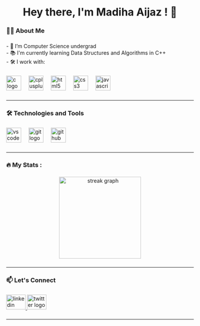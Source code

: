 <h1 align="center">Hey there, I'm Madiha Aijaz ! 👋</h1>

###

<h3 align="left">👩‍💻  About Me</h3>

###

<p align="left">- 🔭 I’m Computer Science undergrad<br>- 📚 I'm currently learning  Data Structures and Algorithms in C++<br>- 🛠️ I work with:</p>

###

<div align="left">
  <img src="https://cdn.jsdelivr.net/gh/devicons/devicon/icons/c/c-original.svg" height="40" alt="c logo"  />
  <img width="12" />
  <img src="https://cdn.jsdelivr.net/gh/devicons/devicon/icons/cplusplus/cplusplus-original.svg" height="40" alt="cplusplus logo"  />
  <img width="12" />
  <img src="https://cdn.jsdelivr.net/gh/devicons/devicon/icons/html5/html5-original.svg" height="40" alt="html5 logo"  />
  <img width="12" />
  <img src="https://cdn.jsdelivr.net/gh/devicons/devicon/icons/css3/css3-original.svg" height="40" alt="css3 logo"  />
  <img width="12" />
  <img src="https://cdn.jsdelivr.net/gh/devicons/devicon/icons/javascript/javascript-original.svg" height="40" alt="javascript logo"  />
</div>

###
---

<h3 align="left">🛠 Technologies and Tools</h3>

###

<div align="left">
  <img src="https://cdn.jsdelivr.net/gh/devicons/devicon/icons/vscode/vscode-original.svg" height="40" alt="vscode logo"  />
  <img width="12" />
  <img src="https://cdn.jsdelivr.net/gh/devicons/devicon/icons/git/git-original.svg" height="40" alt="git logo"  />
  <img width="12" />
  <img src="https://cdn.jsdelivr.net/gh/devicons/devicon/icons/github/github-original.svg" height="40" alt="github logo"  />
</div>

###
---

<h3 align="left">🔥   My Stats :</h3>

###

<div align="center">
  <img src="https://streak-stats.demolab.com?user=mirmadiha&locale=en&mode=daily&theme=dark&hide_border=false&border_radius=5&order=3" height="220" alt="streak graph"  />
</div>

###
---

<h3 align="left">📫 Let's Connect</h3>

###

<div align="left">
  <a href="https://www.linkedin.com/in/madiha-aijaz-b3152928b/">
    <img src="https://raw.githubusercontent.com/maurodesouza/profile-readme-generator/master/src/assets/icons/social/linkedin/default.svg" width="52" height="40" alt="linkedin logo" />
  </a>
  <a href="https://twitter.com/Mir_Madiha_">
    <img src="https://www.freepnglogos.com/uploads/twitter-x-logo-png/twitter-x-logo-png-9.png" width="52" height="40" alt="twitter logo" />
  </a>
</div>


###
---

